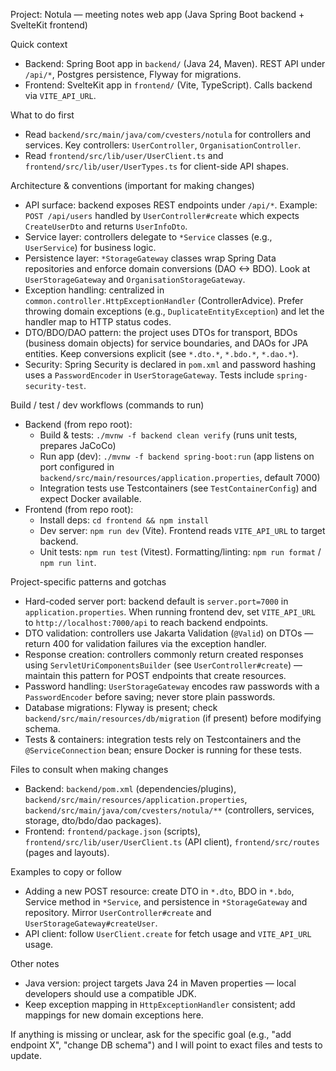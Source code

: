 Project: Notula — meeting notes web app (Java Spring Boot backend + SvelteKit frontend)

Quick context
- Backend: Spring Boot app in `backend/` (Java 24, Maven). REST API under `/api/*`, Postgres persistence, Flyway for migrations.
- Frontend: SvelteKit app in `frontend/` (Vite, TypeScript). Calls backend via `VITE_API_URL`.

What to do first
- Read `backend/src/main/java/com/cvesters/notula` for controllers and services. Key controllers: `UserController`, `OrganisationController`.
- Read `frontend/src/lib/user/UserClient.ts` and `frontend/src/lib/user/UserTypes.ts` for client-side API shapes.

Architecture & conventions (important for making changes)
- API surface: backend exposes REST endpoints under `/api/*`. Example: `POST /api/users` handled by `UserController#create` which expects `CreateUserDto` and returns `UserInfoDto`.
- Service layer: controllers delegate to `*Service` classes (e.g., `UserService`) for business logic.
- Persistence layer: `*StorageGateway` classes wrap Spring Data repositories and enforce domain conversions (DAO <-> BDO). Look at `UserStorageGateway` and `OrganisationStorageGateway`.
- Exception handling: centralized in `common.controller.HttpExceptionHandler` (ControllerAdvice). Prefer throwing domain exceptions (e.g., `DuplicateEntityException`) and let the handler map to HTTP status codes.
- DTO/BDO/DAO pattern: the project uses DTOs for transport, BDOs (business domain objects) for service boundaries, and DAOs for JPA entities. Keep conversions explicit (see `*.dto.*`, `*.bdo.*`, `*.dao.*`).
- Security: Spring Security is declared in `pom.xml` and password hashing uses a `PasswordEncoder` in `UserStorageGateway`. Tests include `spring-security-test`.

Build / test / dev workflows (commands to run)
- Backend (from repo root):
  - Build & tests: `./mvnw -f backend clean verify` (runs unit tests, prepares JaCoCo)
  - Run app (dev): `./mvnw -f backend spring-boot:run` (app listens on port configured in `backend/src/main/resources/application.properties`, default 7000)
  - Integration tests use Testcontainers (see `TestContainerConfig`) and expect Docker available.
- Frontend (from repo root):
  - Install deps: `cd frontend && npm install`
  - Dev server: `npm run dev` (Vite). Frontend reads `VITE_API_URL` to target backend.
  - Unit tests: `npm run test` (Vitest). Formatting/linting: `npm run format` / `npm run lint`.

Project-specific patterns and gotchas
- Hard-coded server port: backend default is `server.port=7000` in `application.properties`. When running frontend dev, set `VITE_API_URL` to `http://localhost:7000/api` to reach backend endpoints.
- DTO validation: controllers use Jakarta Validation (`@Valid`) on DTOs — return 400 for validation failures via the exception handler.
- Response creation: controllers commonly return created responses using `ServletUriComponentsBuilder` (see `UserController#create`) — maintain this pattern for POST endpoints that create resources.
- Password handling: `UserStorageGateway` encodes raw passwords with a `PasswordEncoder` before saving; never store plain passwords.
- Database migrations: Flyway is present; check `backend/src/main/resources/db/migration` (if present) before modifying schema.
- Tests & containers: integration tests rely on Testcontainers and the `@ServiceConnection` bean; ensure Docker is running for these tests.

Files to consult when making changes
- Backend: `backend/pom.xml` (dependencies/plugins), `backend/src/main/resources/application.properties`, `backend/src/main/java/com/cvesters/notula/**` (controllers, services, storage, dto/bdo/dao packages).
- Frontend: `frontend/package.json` (scripts), `frontend/src/lib/user/UserClient.ts` (API client), `frontend/src/routes` (pages and layouts).

Examples to copy or follow
- Adding a new POST resource: create DTO in `*.dto`, BDO in `*.bdo`, Service method in `*Service`, and persistence in `*StorageGateway` and repository. Mirror `UserController#create` and `UserStorageGateway#createUser`.
- API client: follow `UserClient.create` for fetch usage and `VITE_API_URL` usage.

Other notes
- Java version: project targets Java 24 in Maven properties — local developers should use a compatible JDK.
- Keep exception mapping in `HttpExceptionHandler` consistent; add mappings for new domain exceptions here.

If anything is missing or unclear, ask for the specific goal (e.g., "add endpoint X", "change DB schema") and I will point to exact files and tests to update.
